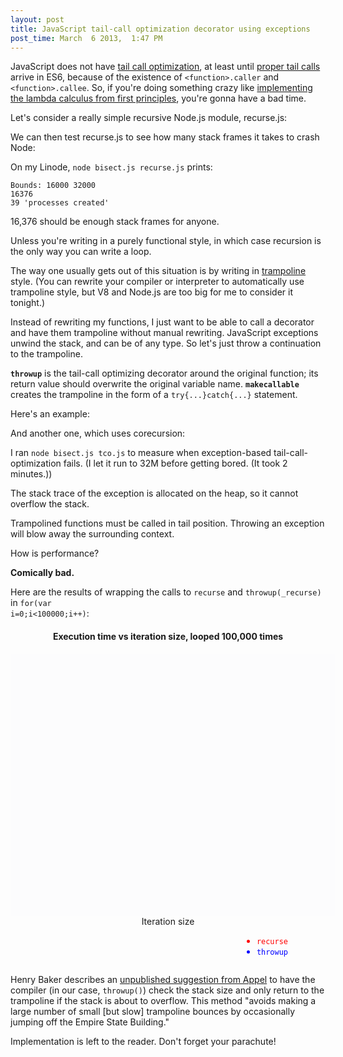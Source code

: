 ```yaml
---
layout: post
title: JavaScript tail-call optimization decorator using exceptions
post_time: March  6 2013,  1:47 PM
---
```

JavaScript does not have [tail call optimization](http://paulbarry.com/articles/2009/08/30/tail-call-optimization),
at least until [proper tail calls](http://wiki.ecmascript.org/doku.php?id=harmony:proper_tail_calls) arrive in ES6,
because of the existence of <code>&lt;function&gt;.caller</code> and <code>&lt;function&gt;.callee</code>.
So, if you're doing something crazy like
[implementing the lambda calculus from first principles](https://github.com/krallja/language_sandbox/blob/js/rosalind/f.js),
you're gonna have a bad time.

Let's consider a really simple recursive Node.js module, recurse.js:

<script src="https://gist.github.com/krallja/5087328.js" id="recurseJS">
</script>

We can then test recurse.js to see how many stack frames it takes to crash Node:

<script src="https://gist.github.com/krallja/5087330.js" id="bisecdJS">
</script>

On my Linode, <code>node bisect.js recurse.js</code> prints:

    Bounds: 16000 32000
    16376
    39 'processes created'

16,376 should be enough stack frames for anyone.

Unless you're writing in a purely functional style, in which case recursion is the only way you can write a loop.

The way one usually gets out of this situation is by writing in 
<a href="http://en.wikipedia.org/wiki/Tail_call#Through_trampolining">trampoline</a>
style. (You can rewrite your compiler or interpreter to automatically use trampoline style,
but V8 and Node.js are too big for me to consider it tonight.)

Instead of rewriting my functions, I just want to be able to call a decorator and have them trampoline
without manual rewriting.
JavaScript exceptions unwind the stack, and can be of any type. 
So let's just throw a continuation to the trampoline.

<script src="https://gist.github.com/krallja/5087331.js" id="throwJS">
</script>

**<code>throwup</code>** is the tail-call optimizing decorator around the original function; its return value
should overwrite the original variable name.
**<code>makecallable</code>** creates the trampoline in the form of a <code>try{...}catch{...}</code> statement.

Here's an example:

<script src="https://gist.github.com/krallja/5087433.js" id="tcoJS">
</script>

And another one, which uses corecursion:

<script src="https://gist.github.com/krallja/5095756.js">
</script>

I ran <code>node bisect.js tco.js</code> to measure when exception-based tail-call-optimization fails.
(I let it run to 32M before getting bored. (It took 2 minutes.))

The stack trace of the exception is allocated on the heap, so it cannot overflow the stack.

Trampolined functions must be called in tail position.
Throwing an exception will blow away the surrounding context.

How is performance?

**Comically bad.**

Here are the results of wrapping the calls to
<code>recurse</code> and <code>throwup(_recurse)</code> in <code>for(var i=0;i&lt;100000;i++)</code>:

<style type="text/css">#tcoGraph .domain { display: none }/* solid black is not a useful element */</style>
<div class='graph'>
    <h4 style="text-align: center">
        Execution time vs iteration size, looped 100,000 times
    </h4>
    <div id="tcoGraph" style="width:500px; height: 400px; padding: 10px; margin-left: auto; margin-right: auto; background-color: #fcfcfd;">
    </div>
    <div style="text-align: center">Iteration size</div>
    <ul style="float: right; margin-right: 60px;">
        <li style="color: red"><code>recurse</code></li>
        <li style="color: blue"><code>throwup</code></li>
    </ul>
</div>
<div style="clear: both">
</div>

<script>
(function(d3) {
    if(!d3) return;
    d3.json('/js-tco.json', function(data) { 
        function getColor(name) {
            return {"recurse100.js": "red", "tco100.js": "blue"}[name] || "black";
        }
        var series = data.reduce(function(p,c) {
            if(8 > c[1] ) return p;
            var my;
            for(var i in p)
                if(p[i].name == c[0])
                    my = p[i];
            if(typeof my == "undefined") {
                my = {name: c[0], data: [], color: getColor(c[0])};
                p.push(my);
            }
            my.data.push({x: c[1], y: c[2]});
            return p;
        }, []);
    
        var graph = new Rickshaw.Graph( {
            element: document.querySelector("#tcoGraph"),
            renderer: 'line',
            width: 490,
            height: 400,
            series: series
        });

        graph.render();
        var xAxis = new Rickshaw.Graph.Axis.X({
            graph: graph,
            tickFormat: function(y){ return (y/1000).toFixed(0) + "k"; }
        });
        xAxis.render();
        var yAxis = new Rickshaw.Graph.Axis.Y({
            graph: graph,
            tickFormat: function(x){ return (x/1000).toFixed(0) + "s"; }
        });
        yAxis.render();

    });
})(window.d3);
</script>

Henry Baker describes an [unpublished suggestion from Appel](http://home.pipeline.com/~hbaker1/CheneyMTA.html)
to have the compiler (in our case, <code>throwup()</code>) check the stack size and only return to
the trampoline if the stack is about to overflow. This method 
"avoids making a large number of small \[but slow\] trampoline bounces
by occasionally jumping off the Empire State Building."

Implementation is left to the reader. Don't forget your parachute!
